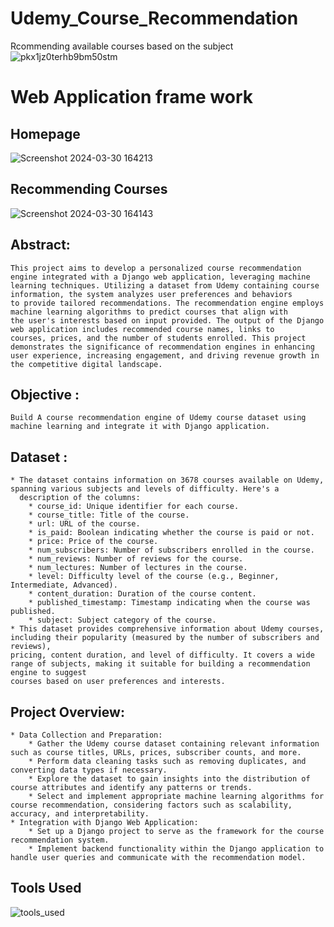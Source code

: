 # Udemy_Course_Recommendation
Rcommending available courses based on  the subject
![pkx1jz0terhb9bm50stm](https://github.com/nayana142/Content_Based_Recommendation/assets/120770261/7bb87558-c2d7-40ec-b601-167fcef93efc)

# Web Application frame work
## Homepage
![Screenshot 2024-03-30 164213](https://github.com/nayana142/Course_Recommendation/assets/120770261/2f6f3867-419f-44c6-93ee-1b3ced549515)

## Recommending Courses 
![Screenshot 2024-03-30 164143](https://github.com/nayana142/Course_Recommendation/assets/120770261/32a83875-6f06-4cbb-9a13-d719e7a9bac2)

## Abstract:
    This project aims to develop a personalized course recommendation engine integrated with a Django web application, leveraging machine
    learning techniques. Utilizing a dataset from Udemy containing course information, the system analyzes user preferences and behaviors
    to provide tailored recommendations. The recommendation engine employs machine learning algorithms to predict courses that align with 
    the user's interests based on input provided. The output of the Django web application includes recommended course names, links to 
    courses, prices, and the number of students enrolled. This project demonstrates the significance of recommendation engines in enhancing
    user experience, increasing engagement, and driving revenue growth in the competitive digital landscape.

## Objective :
    Build A course recommendation engine of Udemy course dataset using machine learning and integrate it with Django application.
## Dataset :
    * The dataset contains information on 3678 courses available on Udemy, spanning various subjects and levels of difficulty. Here's a 
      description of the columns:
        * course_id: Unique identifier for each course.
        * course_title: Title of the course.
        * url: URL of the course.
        * is_paid: Boolean indicating whether the course is paid or not.
        * price: Price of the course.
        * num_subscribers: Number of subscribers enrolled in the course.
        * num_reviews: Number of reviews for the course.
        * num_lectures: Number of lectures in the course.
        * level: Difficulty level of the course (e.g., Beginner, Intermediate, Advanced).
        * content_duration: Duration of the course content.
        * published_timestamp: Timestamp indicating when the course was published.
        * subject: Subject category of the course.
    * This dataset provides comprehensive information about Udemy courses, including their popularity (measured by the number of subscribers and reviews),
    pricing, content duration, and level of difficulty. It covers a wide range of subjects, making it suitable for building a recommendation engine to suggest
    courses based on user preferences and interests.
## Project Overview:
    * Data Collection and Preparation:
        * Gather the Udemy course dataset containing relevant information such as course titles, URLs, prices, subscriber counts, and more.
        * Perform data cleaning tasks such as removing duplicates, and converting data types if necessary.
        * Explore the dataset to gain insights into the distribution of course attributes and identify any patterns or trends.
        * Select and implement appropriate machine learning algorithms for course recommendation, considering factors such as scalability, accuracy, and interpretability.
    * Integration with Django Web Application:
        * Set up a Django project to serve as the framework for the course recommendation system.
        * Implement backend functionality within the Django application to handle user queries and communicate with the recommendation model.
   ## Tools Used
![tools_used](https://github.com/nayana142/Course_Recommendation/assets/120770261/5bbbec11-1ae0-491c-a6cf-3f817578e77d)
